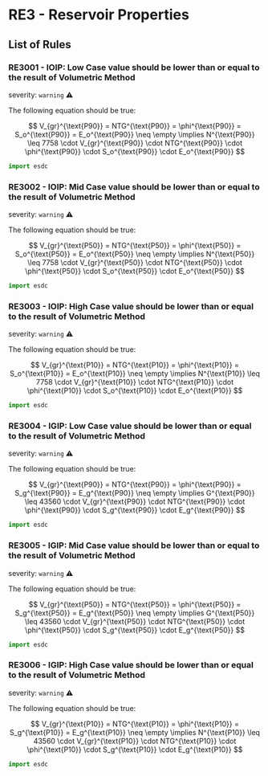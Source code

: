 # RE3 - Reservoir Properties

## List of Rules

### RE3001 - IOIP: Low Case value should be lower than or equal to the result of Volumetric Method

severity: `warning` :warning:

The following equation should be true:

$$
V_{gr}^{\text{P90}} = NTG^{\text{P90}} = \phi^{\text{P90}} = S_o^{\text{P90}} = E_o^{\text{P90}} \neq \empty \implies N^{\text{P90}} \leq 7758 \cdot V_{gr}^{\text{P90}} \cdot NTG^{\text{P90}} \cdot \phi^{\text{P90}} \cdot S_o^{\text{P90}} \cdot E_o^{\text{P90}}
$$

```python
import esdc
```

### RE3002 - IOIP: Mid Case value should be lower than or equal to the result of Volumetric Method

severity: `warning` :warning:

The following equation should be true:

$$
V_{gr}^{\text{P50}} = NTG^{\text{P50}} = \phi^{\text{P50}} = S_o^{\text{P50}} = E_o^{\text{P50}} \neq \empty \implies N^{\text{P50}} \leq 7758 \cdot V_{gr}^{\text{P50}} \cdot NTG^{\text{P50}} \cdot \phi^{\text{P50}} \cdot S_o^{\text{P50}} \cdot E_o^{\text{P50}}
$$

```python
import esdc
```

### RE3003 - IOIP: High Case value should be lower than or equal to the result of Volumetric Method

severity: `warning` :warning:

The following equation should be true:

$$
V_{gr}^{\text{P10}} = NTG^{\text{P10}} = \phi^{\text{P10}} = S_o^{\text{P10}} = E_o^{\text{P10}} \neq \empty \implies N^{\text{P10}} \leq 7758 \cdot V_{gr}^{\text{P10}} \cdot NTG^{\text{P10}} \cdot \phi^{\text{P10}} \cdot S_o^{\text{P10}} \cdot E_o^{\text{P10}}
$$

```python
import esdc
```

### RE3004 - IGIP: Low Case value should be lower than or equal to the result of Volumetric Method

severity: `warning` :warning:

The following equation should be true:

$$
V_{gr}^{\text{P90}} = NTG^{\text{P90}} = \phi^{\text{P90}} = S_g^{\text{P90}} = E_g^{\text{P90}} \neq \empty \implies G^{\text{P90}} \leq 43560 \cdot V_{gr}^{\text{P90}} \cdot NTG^{\text{P90}} \cdot \phi^{\text{P90}} \cdot S_g^{\text{P90}} \cdot E_g^{\text{P90}}
$$

```python
import esdc
```

### RE3005 - IGIP: Mid Case value should be lower than or equal to the result of Volumetric Method

severity: `warning` :warning:

The following equation should be true:

$$
V_{gr}^{\text{P50}} = NTG^{\text{P50}} = \phi^{\text{P50}} = S_g^{\text{P50}} = E_g^{\text{P50}} \neq \empty \implies G^{\text{P50}} \leq  43560 \cdot V_{gr}^{\text{P50}} \cdot NTG^{\text{P50}} \cdot \phi^{\text{P50}} \cdot S_g^{\text{P50}} \cdot E_g^{\text{P50}}
$$

```python
import esdc
```

### RE3006 - IGIP: High Case value should be lower than or equal to the result of Volumetric Method

severity: `warning` :warning:

The following equation should be true:

$$
V_{gr}^{\text{P10}} = NTG^{\text{P10}} = \phi^{\text{P10}} = S_g^{\text{P10}} = E_g^{\text{P10}} \neq \empty \implies N^{\text{P10}} \leq 43560 \cdot V_{gr}^{\text{P10}} \cdot NTG^{\text{P10}} \cdot \phi^{\text{P10}} \cdot S_g^{\text{P10}} \cdot E_g^{\text{P10}}
$$

```python
import esdc
```
